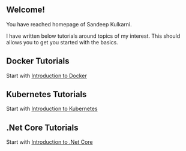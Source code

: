 ## **Welcome!**

You have reached homepage of Sandeep Kulkarni.

I have written below tutorials around topics of my interest. This should allows you to get you started with the basics.

## **Docker Tutorials**

Start with [Introduction to Docker](docker/introduction.md)

## **Kubernetes Tutorials**

Start with [Introduction to Kubernetes](kubernetes/introduction.md)

## **.Net Core Tutorials**

Start with [Introduction to .Net Core](dotnetcore/introduction.md)
